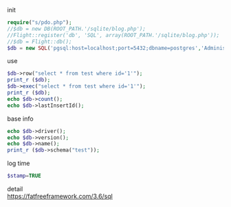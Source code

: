 init   
```php
require("s/pdo.php");   
//$db = new DB(ROOT_PATH.'/sqlite/blog.php');   
//Flight::register('db', 'SQL', array(ROOT_PATH.'/sqlite/blog.php'));   
//$db = Flight::db();   
$db = new SQL('pgsql:host=localhost;port=5432;dbname=postgres','Administrator','123456');   
```
use   
```php
$db->row("select * from test where id='1'");   
print_r ($db);   
$db->exec("select * from test where id='1'");   
print_r ($db);  
echo $db->count();   
echo $db->lastInsertId();   
```
base info   
```php
echo $db->driver();   
echo $db->version();   
echo $db->name();   
print_r ($db->schema("test"));   
```
log time   
```php
$stamp=TRUE   
```
detail   
https://fatfreeframework.com/3.6/sql   
